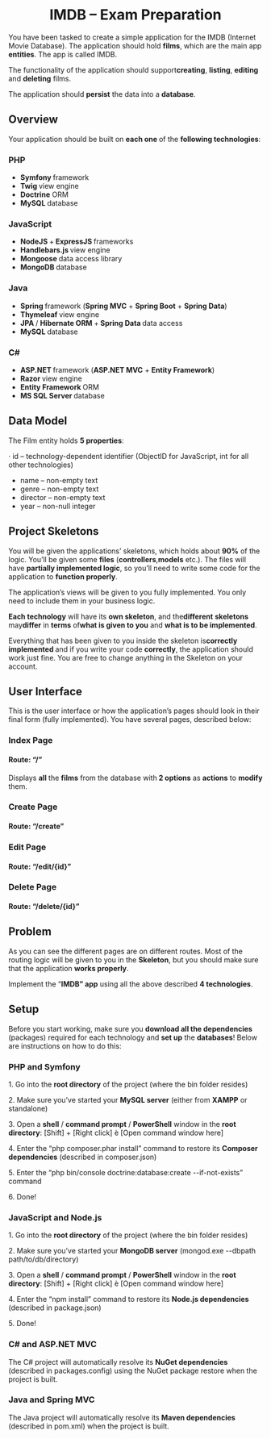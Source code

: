 <h1 align="center">
    <a name="_Hlk490472965">IMDB – Exam Preparation</a>
</h1>
<p>
    You have been tasked to create a simple application for the IMDB (Internet
    Movie Database). The application should hold <strong>films</strong>, which
    are the main app <strong>entities</strong>. The app is called IMDB.
</p>
<p>
The functionality of the application should support<strong>creating</strong>, <strong>listing</strong>,    <strong>editing</strong> and <strong>deleting</strong> films.
</p>
<p>
The application should <strong>persist</strong> the data into a    <strong>database</strong>.
</p>
<h2>
    Overview
</h2>
<p>
Your application should be built on <strong>each one </strong>of the    <strong>following technologies</strong>:
</p>
<h3>
    PHP
</h3>
<ul>
    <li>
        <strong>Symfony </strong>
        framework<strong></strong>
    </li>
    <li>
        <strong>Twig </strong>
        view engine<strong></strong>
    </li>
    <li>
        <strong>Doctrine</strong>
        ORM<strong></strong>
    </li>
    <li>
        <strong>MySQL </strong>
        database<strong></strong>
    </li>
</ul>
<h3>
    JavaScript
</h3>
<ul>
    <li>
        <strong>NodeJS </strong>
        +<strong> ExpressJS </strong>frameworks<strong></strong>
    </li>
    <li>
        <strong>Handlebars.js </strong>
        view engine<strong></strong>
    </li>
    <li>
        <strong>Mongoose </strong>
        data access library<strong></strong>
    </li>
    <li>
        <strong>MongoDB </strong>
        database<strong></strong>
    </li>
</ul>
<h3>
    Java
</h3>
<ul>
    <li>
        <strong>Spring </strong>
framework (<strong>Spring MVC</strong> + <strong>Spring Boot</strong> +        <strong>Spring Data</strong>)<strong></strong>
    </li>
    <li>
        <strong>Thymeleaf </strong>
        view engine<strong></strong>
    </li>
    <li>
        <strong>JPA </strong>
        / <strong>Hibernate ORM </strong>+<strong> Spring Data </strong>data
        access<strong></strong>
    </li>
    <li>
        <strong>MySQL </strong>
        database<strong></strong>
    </li>
</ul>
<h3>
    C#
</h3>
<ul>
    <li>
        <strong>ASP.NET </strong>
framework (<strong>ASP.NET MVC</strong> +        <strong>Entity Framework</strong>)
    </li>
    <li>
        <strong>Razor </strong>
        view engine<strong></strong>
    </li>
    <li>
        <strong>Entity Framework </strong>
        ORM<strong></strong>
    </li>
    <li>
        <strong>MS SQL Server </strong>
        database<strong></strong>
    </li>
</ul>
<h2>
    Data Model
</h2>
<p>
    The Film entity holds <strong>5 properties</strong>:
</p>
<p>
    · id – technology-dependent identifier (ObjectID for JavaScript, int for
    all other technologies)
</p>
<ul>
    <li>
        name – non-empty text
    </li>
    <li>
        genre – non-empty text
    </li>
    <li>
        director – non-empty text
    </li>
    <li>
        year – non-null integer
    </li>
</ul>
<h2>
    Project Skeletons
</h2>
<p>
    <a name="_Hlk490473892">You will be given the applications’ </a>
    skeletons, which holds about <strong>90%</strong> of the logic. You’ll be
given some <strong>files</strong> (<strong>controllers</strong>,<strong>models</strong> etc.). The files will have    <strong> partially implemented logic</strong>, so you’ll need to write some
    code for the application to <strong>function properly</strong>.
</p>
<p>
    The application’s views will be given to you fully implemented. You only
    need to include them in your business logic.
</p>
<p>
    <strong>Each technology</strong>
will have its <strong>own skeleton</strong>, and the<strong>different</strong> <strong>skeletons</strong> may<strong>differ</strong> in <strong>terms</strong> of<strong>what is given to you</strong> and    <strong>what is to be implemented</strong>.
</p>
<p>
Everything that has been given to you inside the skeleton is<strong>correctly implemented </strong>and if you write your code    <strong>correctly</strong>, the application should work just fine. You are
    free to change anything in the Skeleton on your account.
</p>
<h2>
    User Interface
</h2>
<p>
    This is the user interface or how the application’s pages should look in
    their final form (fully implemented). You have several pages, described
    below:
</p>
<h3>
    Index Page
</h3>
<h4>
    Route: “/”
</h4>
<p>
    Displays <strong>all</strong> the <strong>films</strong> from the database
with<strong> 2 options</strong> as <strong>actions</strong> to    <strong>modify</strong> them.
</p>
<h3>
    Create Page
</h3>
<h4>
    Route: “/create”
</h4>
<h3>
    Edit Page
</h3>
<h4>
    Route: “/edit/{id}”
</h4>
<h3>
    Delete Page
</h3>
<h4>
    Route: “/delete/{id}”
</h4>
<h2>
    Problem
</h2>
<p>
    As you can see the different pages are on different routes. Most of the
    routing logic will be given to you in the <strong>Skeleton</strong>, but
    you should make sure that the application <strong>works properly</strong>.
</p>
<p>
Implement the “<strong>IMDB” app</strong> using all the above described    <strong>4 technologies</strong>.
</p>
<h2>
    Setup
</h2>
<p>
Before you start working, make sure you    <strong>download all the dependencies</strong> (packages) required for each
    technology and <strong>set up</strong> the <strong>databases</strong>!
    Below are instructions on how to do this:
</p>
<h3>
    PHP and Symfony
</h3>
<p>
    1. Go into the <strong>root directory</strong> of the project (where the
    bin folder resides)
</p>
<p>
2. Make sure you’ve started your <strong>MySQL server</strong> (either from    <strong>XAMPP</strong> or standalone)
</p>
<p>
3. Open a <strong>shell</strong> / <strong>command prompt</strong> /    <strong> PowerShell</strong> window in the <strong>root directory</strong>:
    [Shift] + [Right click] è [Open command window here]
</p>
<p>
4. Enter the “php composer.phar install” command to restore its    <strong>Composer dependencies</strong> (described in composer.json)
</p>
<p>
    5. Enter the “php bin/console doctrine:database:create --if-not-exists”
    command
</p>
<p>
    6. Done!
</p>
<h3>
    JavaScript and Node.js
</h3>
<p>
    1. Go into the <strong>root directory</strong> of the project (where the
    bin folder resides)
</p>
<p>
    2. Make sure you’ve started your <strong>MongoDB server</strong>
    (mongod.exe --dbpath path/to/db/directory)
</p>
<p>
3. Open a <strong>shell</strong> / <strong>command prompt</strong> /    <strong> PowerShell</strong> window in the <strong>root directory</strong>:
    [Shift] + [Right click] è [Open command window here]
</p>
<p>
4. Enter the “npm install” command to restore its    <strong>Node.js dependencies</strong> (described in package.json)
</p>
<p>
    5. Done!
</p>
<h3>
    C# and ASP.NET MVC
</h3>
<p>
The C# project will automatically resolve its    <strong>NuGet dependencies</strong> (described in packages.config) using
    the NuGet package restore when the project is built.
</p>
<h3>
    Java and Spring MVC
</h3>
<p>
The Java project will automatically resolve its    <strong>Maven dependencies</strong> (described in pom.xml) when the project
    is built.
</p>